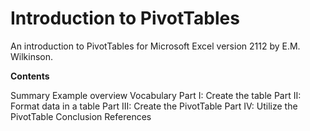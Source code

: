 # Introduction to PivotTables

An introduction to PivotTables for Microsoft Excel version 2112 by E.M. Wilkinson.

__Contents__

Summary
Example overview
Vocabulary
Part I: Create the table
Part II: Format data in a table
Part III: Create the PivotTable
Part IV: Utilize the PivotTable
Conclusion
References
